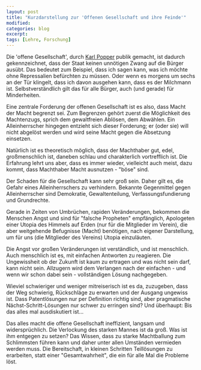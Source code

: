 ```yaml
---
layout: post
title: "Kurzdarstellung zur 'Offenen Gesellschaft und ihre Feinde'"
modified:
categories: blog
excerpt:
tags: [Lehre, Forschung]
---
```


Die 'offene Gesellschaft', durch [Karl Popper](https://de.wikipedia.org/wiki/Karl_Popper) publik gemacht, ist dadurch gekennzeichnet, dass der Staat keinen unnötigen Zwang auf die Bürger ausübt. Das bedeutet zum Beispiel, dass ich sagen kann, was ich möchte ohne Repressalien befürchten zu müssen. Oder wenn es morgens um sechs an der Tür klingelt, dass ich davon ausgehen kann, dass es der Milchmann ist. Selbstverständlich gilt das für alle Bürger, auch (und gerade) für Minderheiten.

Eine zentrale Forderung der offenen Gesellschaft ist es also, dass Macht der Macht begrenzt sei. Zum Begrenzen gehört zuerst die Möglichkeit des Machtenzugs, sprich dem gewaltfreien Ablösen, dem Abwählen. Ein Alleinherrscher hingegen entzieht sich dieser Forderung; er (oder sie) will nicht abgelöst werden und wird seine Macht gegen die Absetzung einsetzen.

Natürlich ist es theoretisch möglich, dass der Machthaber gut, edel, großmenschlich ist, daneben schlau und charakterlich vortrefflich ist. Die Erfahrung lehrt uns aber, dass es immer wieder, vielleicht auch meist, dazu kommt, dass Machthaber Macht ausnutzen - "böse" sind.

Der Schaden für die Gesellschaft kann sehr groß sein. Daher gilt es, die Gefahr eines Alleinherrschers zu verhindern. Bekannte Gegenmittel gegen Alleinherrscher sind Demokratie, Gewaltenteilung, Verfassungsfundierung und Grundrechte.

Gerade in Zeiten von Umbrüchen, rapiden Veränderungen, bekommen die Menschen Angst und sind für "falsche Propheten" empfänglich, Apologeten einer Utopia des Himmels auf Erden (nur für die Mitglieder im Verein), die aber weitgehende Befugnisse (Macht) benötigen, nach eigener Darstellung, um für uns (die Mitglieder des Vereins) Utopia einzuläuten.

Die Angst vor großen Veränderungen ist verständlich, und ist menschlich. Auch menschlich ist es, mit einfachen Antworten zu reagieren. Die Ungewissheit ob der Zukunft ist kaum zu ertragen und was nicht sein darf, kann nicht sein. Allzugern wird dem Verlangen nach der einfachen - und wenn wir schon dabei sein - vollständigen Lösung nachgegeben.

Wieviel schwieriger und weniger mitreiserisch ist es da, zuzugeben, dass der Weg schwierig, Rückschläge zu erwarten und der Ausgang ungewiss ist. Dass Patentlösungen nur per Definition richtig sind, aber pragmatische Nächst-Schritt-Lösungen nur schwer zu erringen sind? Und überhaupt: Bis das alles mal ausdiskutiert ist...

Das alles macht die offene Gesellschaft ineffizient, langsam und widersprüchlich. Die Verlockung des starken Mannes ist da groß. Was ist ihm entgegen zu setzen? Das Wissen, dass zu starke Machtballung zum Schlimmsten führen kann und daher unter allen Umständen vermieden werden muss. Die Bereitschaft, in kleinen Schritten Teillösungen zu erarbeiten, statt einer "Gesamtwahrheit", die ein für alle Mal die Probleme löst.
